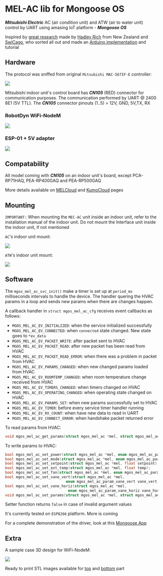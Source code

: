 # MEL-AC lib for Mongoose OS

***Mitsubishi Electric*** AC (air condition unit) and ATW (air to water unit) control by UART using amasing IoT platform - ***Mongoose OS***

Inspired by [great research](https://nicegear.nz/blog/hacking-a-mitsubishi-heat-pump-air-conditioner/) made by [Hadley Rich](https://github.com/hadleyrich) from New Zealand and [SwiCago](https://github.com/SwiCago), who sorted all out and made an [Arduino implementation](https://github.com/SwiCago/HeatPump) and tutorial

## Hardware

The protocol was sniffed from original `Mitsubishi MAC-567IF-E` controller:

<img src="https://github.com/mongoose-os-libs/mel-ac/blob/master/docs/MAC-567IF-E.png"/>

Mitsubishi indoor unit's control board has ***CN105*** (RED) connector for communication purposes.
The communication performed by UART @ 2400 8E1 (5V TTL). The ***CN105*** connector pinouts (1..5) = 12V, GND, 5V,TX, RX

### RobotDyn WiFi-NodeM

<img src="https://github.com/mongoose-os-libs/mel-ac/blob/master/docs/mel-ac-nodem.png"/>

### ESP-01 + 5V adapter

<img src="https://github.com/mongoose-os-libs/mel-ac/blob/master/docs/mel-ac-esp-01.png"/>

## Compatability

All model coming with ***CN105*** on an indoor unit's board, except PCA-RP71HAQ, PEA-RP400GAQ and PEA-RP500GAQ

More details available on [MELCloud](https://innovations.mitsubishi-les.com/en/controls/wifi-adapter) and [KumoCloud](https://www.mitsubishicomfort.com/kumocloud/compatibility) pages

## Mounting

```IMPORTANT:``` When mounting the ```MEC-AC``` unit inside an indoor unit, refer to the installation manual of the indoor unit. 
Do not mount the Interface unit inside the indoor unit, if not mentioned

```AC```'s indoor unit mount:

<img src="https://github.com/mongoose-os-libs/mel-ac/blob/master/docs/ac_mount.png"/>


```ATW```'s indoor unit mount:

<img src="https://github.com/mongoose-os-libs/mel-ac/blob/master/docs/atw_mount.png"/>

## Software

The `mgos_mel_ac_svc_init()` make a timer is set up at `period_ms` milliseconds intervals to handle the device.
The handler quering the HVAC params in a loop and sends new params when there are changes happen.

A callback handler in `struct mgos_mel_ac_cfg` receives event callbacks as follows:
*   `MGOS_MEL_AC_EV_INITIALIZED`: when the service initialized successfully
*   `MGOS_MEL_AC_EV_CONNECTED`: when `connected` state changed. New state goes to `*ev_data`
*   `MGOS_MEL_AC_EV_PACKET_WRITE`: after packet sent to HVAC
*   `MGOS_MEL_AC_EV_PACKET_READ`: after new packet has been read from HVAC
*   `MGOS_MEL_AC_EV_PACKET_READ_ERROR`: when there was a problem in packet from HVAC
*   `MGOS_MEL_AC_EV_PARAMS_CHANGED`: when new changed params loaded from HVAC
*   `MGOS_MEL_AC_EV_ROOMTEMP_CHANGED`: when room temperature change received from HVAC
*   `MGOS_MEL_AC_EV_TIMERS_CHANGED`: when timers changed on HVAC
*   `MGOS_MEL_AC_EV_OPERATING_CHANGED`: when operating state changed on HVAC
*   `MGOS_MEL_AC_EV_PARAMS_SET`: when new params successfully set to HVAC
*   `MGOS_MEL_AC_EV_TIMER`: before every service timer handler running
*   `MGOS_MEL_AC_EV_RX_COUNT`: when have new data to read in UART
*   `MGOS_MEL_AC_EV_CONNECT_ERROR`: when handshake packet returned error

To read params from HVAC:

```c
void mgos_mel_ac_get_params(struct mgos_mel_ac *mel, struct mgos_mel_ac_params *params);
```
To write params to HVAC:

```c
bool mgos_mel_ac_set_power(struct mgos_mel_ac *mel, enum mgos_mel_ac_param_power power);
bool mgos_mel_ac_set_mode(struct mgos_mel_ac *mel, enum mgos_mel_ac_param_mode mode);
bool mgos_mel_ac_set_setpoint(struct mgos_mel_ac *mel, float setpoint);
bool mgos_mel_ac_set_ext_temp(struct mgos_mel_ac *mel, float temp);
bool mgos_mel_ac_set_fan(struct mgos_mel_ac *mel, enum mgos_mel_ac_param_fan fan);
bool mgos_mel_ac_set_vane_vert(struct mgos_mel_ac *mel,
                            enum mgos_mel_ac_param_vane_vert vane_vert);
bool mgos_mel_ac_set_vane_horiz(struct mgos_mel_ac *mel,
                             enum mgos_mel_ac_param_vane_horiz vane_horiz);
void mgos_mel_ac_set_params(struct mgos_mel_ac *mel, struct mgos_mel_ac_params *params);
```

Setter function returns `false` in case of invalid argument values

It's currently tested on `ESP8266` platform. More is coming

For a complete demonstration of the driver, look at this [Mongoose App](https://github.com/mongoose-os-apps/mel-ac-demo)

## Extra

A sample case 3D design for WiFi-NodeM:

![](https://github.com/mongoose-os-libs/mel-ac/blob/master/docs/wifi-nodem-case.gif)

Ready to print STL images available for [top](https://github.com/mongoose-os-libs/mel-ac/blob/master/docs/nodem-top-case-v24.stl) and [bottom](https://github.com/mongoose-os-libs/mel-ac/blob/master/docs/nodem-bottom-case-v24.stl) part

